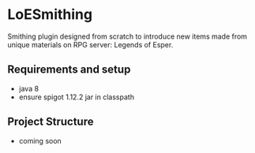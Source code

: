 # LoESmithing
Smithing plugin designed from scratch to introduce new items made from unique materials on RPG server: Legends of Esper.

## Requirements and setup
* java 8
* ensure spigot 1.12.2 jar in classpath

## Project Structure
* coming soon
